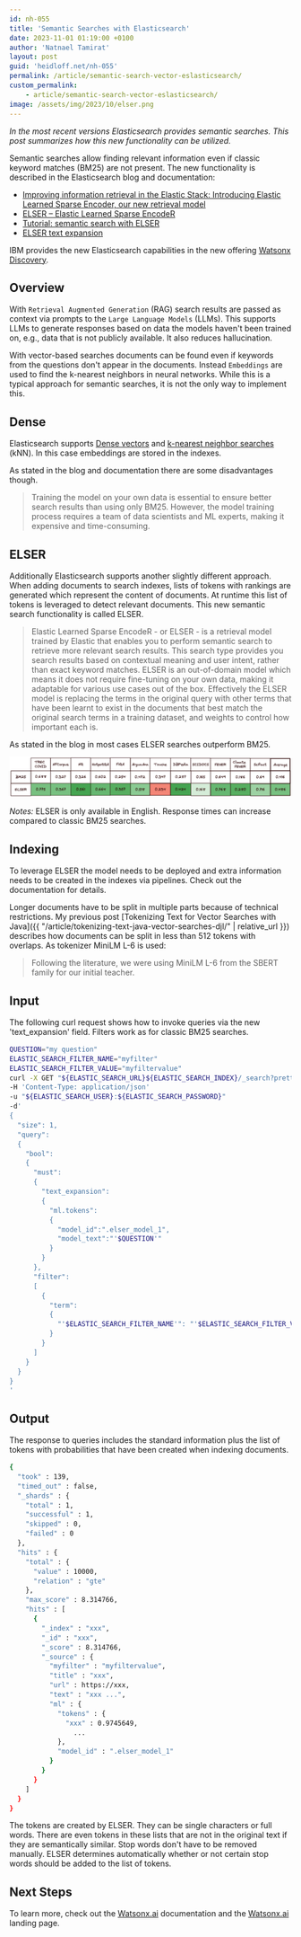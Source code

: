 ```yaml
---
id: nh-055
title: 'Semantic Searches with Elasticsearch'
date: 2023-11-01 01:19:00 +0100
author: 'Natnael Tamirat'
layout: post
guid: 'heidloff.net/nh-055'
permalink: /article/semantic-search-vector-eslasticsearch/
custom_permalink:
    - article/semantic-search-vector-eslasticsearch/
image: /assets/img/2023/10/elser.png
---
```


*In the most recent versions Elasticsearch provides semantic searches. This post summarizes how this new functionality can be utilized.*

Semantic searches allow finding relevant information even if classic keyword matches (BM25) are not present. The new functionality is described in the Elasticsearch blog and documentation:

* [Improving information retrieval in the Elastic Stack: Introducing Elastic Learned Sparse Encoder, our new retrieval model](https://www.elastic.co/search-labs/may-2023-launch-information-retrieval-elasticsearch-ai-model)
* [ELSER – Elastic Learned Sparse EncodeR](https://www.elastic.co/guide/en/machine-learning/current/ml-nlp-elser.html)
* [Tutorial: semantic search with ELSER](https://www.elastic.co/guide/en/elasticsearch/reference/8.10/semantic-search-elser.html)
* [ELSER text expansion](https://www.elastic.co/guide/en/enterprise-search/current/elser-text-expansion.html)

IBM provides the new Elasticsearch capabilities in the new offering [Watsonx Discovery](https://www.ibm.com/docs/en/announcements/watsonx-discovery-10?region=US).

## Overview

With `Retrieval Augmented Generation` (RAG) search results are passed as context via prompts to the `Large Language Models` (LLMs). This supports LLMs to generate responses based on data the models haven't been trained on, e.g., data that is not publicly available. It also reduces hallucination.

With vector-based searches documents can be found even if keywords from the questions don't appear in the documents. Instead `Embeddings` are used to find the k-nearest neighbors in neural networks. While this is a typical approach for semantic searches, it is not the only way to implement this.

## Dense

Elasticsearch supports [Dense vectors](https://www.elastic.co/guide/en/machine-learning/8.10/ml-nlp-model-ref.html#ml-nlp-model-ref-text-embedding) and [k-nearest neighbor searches](https://www.elastic.co/guide/en/elasticsearch/reference/current/knn-search-api.html) (kNN). In this case embeddings are stored in the indexes.

As stated in the blog and documentation there are some disadvantages though.

> Training the model on your own data is essential to ensure better search results than using only BM25. However, the model training process requires a team of data scientists and ML experts, making it expensive and time-consuming.

## ELSER

Additionally Elasticsearch supports another slightly different approach. When adding documents to search indexes, lists of tokens with rankings are generated which represent the content of documents. At runtime this list of tokens is leveraged to detect relevant documents. This new semantic search functionality is called ELSER.

> Elastic Learned Sparse EncodeR - or ELSER - is a retrieval model trained by Elastic that enables you to perform semantic search to retrieve more relevant search results. This search type provides you search results based on contextual meaning and user intent, rather than exact keyword matches. ELSER is an out-of-domain model which means it does not require fine-tuning on your own data, making it adaptable for various use cases out of the box. Effectively the ELSER model is replacing the terms in the original query with other terms that have been learnt to exist in the documents that best match the original search terms in a training dataset, and weights to control how important each is.

As stated in the blog in most cases ELSER searches outperform BM25.

![image](/assets/img/2023/10/elser-perf.png)

*Notes:* ELSER is only available in English. Response times can increase compared to classic BM25 searches.

## Indexing

To leverage ELSER the model needs to be deployed and extra information needs to be created in the indexes via pipelines. Check out the documentation for details.

Longer documents have to be split in multiple parts because of technical restrictions. My previous post [Tokenizing Text for Vector Searches with Java]({{ "/article/tokenizing-text-java-vector-searches-djl/" | relative_url }}) describes how documents can be split in less than 512 tokens with overlaps. As tokenizer MiniLM L-6 is used:

> Following the literature, we were using MiniLM L-6 from the SBERT family for our initial teacher. 

## Input

The following curl request shows how to invoke queries via the new 'text_expansion' field. Filters work as for classic BM25 searches.

```bash
QUESTION="my question"
ELASTIC_SEARCH_FILTER_NAME="myfilter"
ELASTIC_SEARCH_FILTER_VALUE="myfiltervalue"
curl -X GET "${ELASTIC_SEARCH_URL}${ELASTIC_SEARCH_INDEX}/_search?pretty" 
-H 'Content-Type: application/json' 
-u "${ELASTIC_SEARCH_USER}:${ELASTIC_SEARCH_PASSWORD}" 
-d'
{
  "size": 1,
  "query":
  {
    "bool":
    {
      "must":    
      {
        "text_expansion":
        {
          "ml.tokens":
          {
            "model_id":".elser_model_1",
            "model_text":"'$QUESTION'"
          }
        }
      },
      "filter":
      [
        {
          "term":
          {
            "'$ELASTIC_SEARCH_FILTER_NAME'": "'$ELASTIC_SEARCH_FILTER_VALUE'"
          }
        }
      ]
    }
  }
}
'
```

## Output

The response to queries includes the standard information plus the list of tokens with probabilities that have been created when indexing documents.

```bash
{
  "took" : 139,
  "timed_out" : false,
  "_shards" : {
    "total" : 1,
    "successful" : 1,
    "skipped" : 0,
    "failed" : 0
  },
  "hits" : {
    "total" : {
      "value" : 10000,
      "relation" : "gte"
    },
    "max_score" : 8.314766,
    "hits" : [
      {
        "_index" : "xxx",
        "_id" : "xxx",
        "_score" : 8.314766,
        "_source" : {
          "myfilter" : "myfiltervalue",
          "title" : "xxx",
          "url" : https://xxx,
          "text" : "xxx ...",
          "ml" : {
            "tokens" : {
              "xxx" : 0.9745649,
                ...
            },
            "model_id" : ".elser_model_1"
          }
        }
      }
    ]
  }
}
```

The tokens are created by ELSER. They can be single characters or full words. There are even tokens in these lists that are not in the original text if they are semantically similar. Stop words don't have to be removed manually. ELSER determines automatically whether or not certain stop words should be added to the list of tokens.

## Next Steps

To learn more, check out the [Watsonx.ai](https://eu-de.dataplatform.cloud.ibm.com/docs/content/wsj/analyze-data/fm-overview.html?context=wx&audience=wdp) documentation and the [Watsonx.ai](https://www.ibm.com/products/watsonx-ai) landing page.